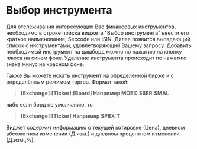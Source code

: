 # Выбор инструмента

Для отслеживания интересующих Вас финансовых инструментов, необходимо в строке поиска виджета "Выбор инструмента" ввести его краткое наименование, Seccode или ISIN. Далее появится выпадающий список с инструментами, удовлетворяющий Вашему запросу. Добавить необходимый инструмент на дашборд можно по нажатию на кнопку плюса на синем фоне. Удаление инструмента происходит по нажатию знака минус на красном фоне.

Также Вы можете искать инструмент на определённой бирже и с определённым режимом торгов. Формат такой:

> **\[Exchange]:\[Ticker]:\[Board] Например MOEX:SBER:SMAL**

либо если борд по умолчанию, то

> **\[Exchange]:\[Ticker] Например SPBX:T**

Виджет содержит информацию о текущей котировке (Цена), дневном абсолютном изменении (Д.изм.) и дневном процентном изменении (Д.изм.,%).
